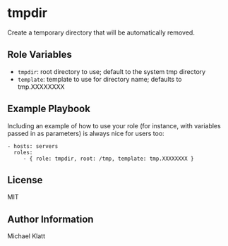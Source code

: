 tmpdir
======

Create a temporary directory that will be automatically removed.


Role Variables
--------------
- `tmpdir`: root directory to use; default to the system tmp directory
- `template`: template to use for directory name; defaults to tmp.XXXXXXXX

Example Playbook
----------------

Including an example of how to use your role (for instance, with variables passed in as parameters) is always nice for users too:

    - hosts: servers
      roles:
         - { role: tmpdir, root: /tmp, template: tmp.XXXXXXXX }

License
-------

MIT

Author Information
------------------

Michael Klatt 
